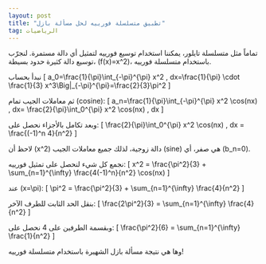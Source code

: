 ```yaml
---
layout: post
title: "تطبيق متسلسلة فورييه لحل مسألة بازل"
tag: الرياضيات
---
```


تماماً مثل متسلسلة تايلور، يمكننا استخدام توسيع فورييه لتمثيل أي دالة مستمرة. لنجرّب توسيع دالة كثيرة حدود بسيطة، \(f(x)=x^2\)، باستخدام متسلسلة فورييه.

نبدأ بحساب
\[
a_0=\frac{1}{\pi}\int_{-\pi}^{\pi} x^2 \, dx=\frac{1}{\pi} \cdot \frac{1}{3} x^3\Big|_{-\pi}^{\pi}=\frac{2}{3}\pi^2
\]

ثم معاملات الجيب تمام (cosine):
\[
a_n=\frac{1}{\pi}\int_{-\pi}^{\pi} x^2 \cos(nx) \, dx= \frac{2}{\pi}\int_0^{\pi} x^2 \cos(nx) \, dx
\]

وبعد تكامل بالأجزاء نحصل على:
\[
\frac{2}{\pi}\int_0^{\pi} x^2 \cos(nx) \, dx = \frac{(-1)^n 4}{n^2}
\]

لاحظ أن \(x^2\) دالة زوجية، لذلك جميع معاملات الجيب (sine) هي صفر، أي \(b_n=0\).

نجمع كل شيء لنحصل على تمثيل فورييه:
\[
x^2 = \frac{\pi^2}{3} + \sum_{n=1}^{\infty} \frac{4(-1)^n}{n^2} \cos(nx)
\]

عند \(x=\pi\):
\[
\pi^2 = \frac{\pi^2}{3} + \sum_{n=1}^{\infty} \frac{4}{n^2}
\]

بنقل الحد الثابت للطرف الآخر:
\[
\frac{2\pi^2}{3} = \sum_{n=1}^{\infty} \frac{4}{n^2}
\]

وبقسمة الطرفين على 4 نحصل على:
\[
\frac{\pi^2}{6} = \sum_{n=1}^{\infty} \frac{1}{n^2}
\]

وها هي نتيجة مسألة بازل الشهيرة باستخدام متسلسلة فورييه!
